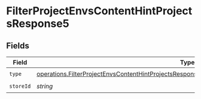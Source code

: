 # FilterProjectEnvsContentHintProjectsResponse5


## Fields

| Field                                                                                                                                                                                                              | Type                                                                                                                                                                                                               | Required                                                                                                                                                                                                           | Description                                                                                                                                                                                                        |
| ------------------------------------------------------------------------------------------------------------------------------------------------------------------------------------------------------------------ | ------------------------------------------------------------------------------------------------------------------------------------------------------------------------------------------------------------------ | ------------------------------------------------------------------------------------------------------------------------------------------------------------------------------------------------------------------ | ------------------------------------------------------------------------------------------------------------------------------------------------------------------------------------------------------------------ |
| `type`                                                                                                                                                                                                             | [operations.FilterProjectEnvsContentHintProjectsResponse200ApplicationJSONResponseBody3Envs5Type](../../models/operations/filterprojectenvscontenthintprojectsresponse200applicationjsonresponsebody3envs5type.md) | :heavy_check_mark:                                                                                                                                                                                                 | N/A                                                                                                                                                                                                                |
| `storeId`                                                                                                                                                                                                          | *string*                                                                                                                                                                                                           | :heavy_check_mark:                                                                                                                                                                                                 | N/A                                                                                                                                                                                                                |